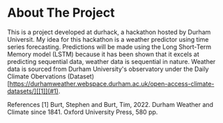 # About The Project
This is a project developed at durhack, a hackathon hosted by Durham Universit. My idea for this hackathon is a weather predictor using time series forecasting. Predictions will be made using the Long Short-Term Memory model (LSTM) because it has been shown that it excels at predicting sequential data, weather data is sequential in nature. Weather data is sourced from Durham University's observatory under the Daily Climate Obervations (Dataset)[https://durhamweather.webspace.durham.ac.uk/open-access-climate-datasets/][[1]](#1).

References
<a id="1">[1]</a>
Burt, Stephen and Burt, Tim, 2022. Durham Weather and Climate since 1841. Oxford University Press, 580 pp.
